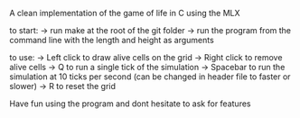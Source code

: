 A clean implementation of the game of life in C using the MLX

to start:
  -> run make at the root of the git folder
  -> run the program from the command line with the length and height as arguments

to use:
-> Left click to draw alive cells on the grid
-> Right click to remove alive cells
-> Q to run a single tick of the simulation
-> Spacebar to run the simulation at 10 ticks per second 
(can be changed in header file to faster or slower)
-> R to reset the grid

Have fun using the program and dont hesitate to ask for features
  
